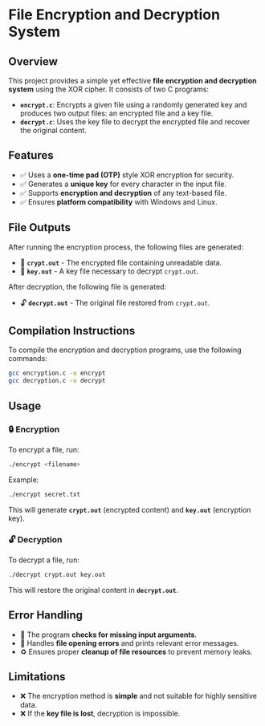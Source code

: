 # File Encryption and Decryption System

## Overview
This project provides a simple yet effective **file encryption and decryption system** using the XOR cipher. It consists of two C programs:

- **`encrypt.c`**: Encrypts a given file using a randomly generated key and produces two output files: an encrypted file and a key file.
- **`decrypt.c`**: Uses the key file to decrypt the encrypted file and recover the original content.

## Features
- ✅ Uses a **one-time pad (OTP)** style XOR encryption for security.
- ✅ Generates a **unique key** for every character in the input file.
- ✅ Supports **encryption and decryption** of any text-based file.
- ✅ Ensures **platform compatibility** with Windows and Linux.

## File Outputs
After running the encryption process, the following files are generated:

- 📄 **`crypt.out`** - The encrypted file containing unreadable data.
- 🔑 **`key.out`** - A key file necessary to decrypt `crypt.out`.

After decryption, the following file is generated:

- 🔓 **`decrypt.out`** - The original file restored from `crypt.out`.

## Compilation Instructions
To compile the encryption and decryption programs, use the following commands:

```sh
gcc encryption.c -o encrypt
gcc decryption.c -o decrypt
```

## Usage

### 🔒 Encryption
To encrypt a file, run:

```sh
./encrypt <filename>
```

Example:

```sh
./encrypt secret.txt
```

This will generate **`crypt.out`** (encrypted content) and **`key.out`** (encryption key).

### 🔓 Decryption
To decrypt a file, run:

```sh
./decrypt crypt.out key.out
```

This will restore the original content in **`decrypt.out`**.

## Error Handling
- 🚨 The program **checks for missing input arguments**.
- 🛑 Handles **file opening errors** and prints relevant error messages.
- ♻️ Ensures proper **cleanup of file resources** to prevent memory leaks.

## Limitations
- ❌ The encryption method is **simple** and not suitable for highly sensitive data.
- ❌ If the **key file is lost**, decryption is impossible.

